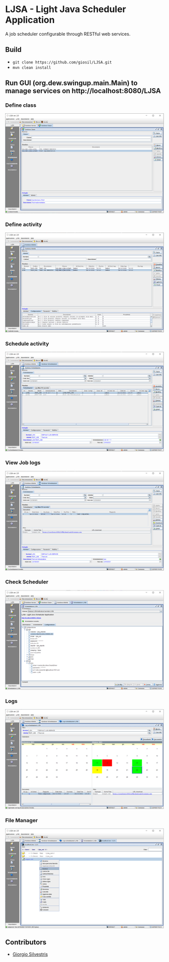 # LJSA - Light Java Scheduler Application

A job scheduler configurable through RESTful web services.

## Build

- `git clone https://github.com/giosil/LJSA.git`
- `mvn clean install`

## Run GUI (org.dew.swingup.main.Main) to manage services on http://localhost:8080/LJSA

### Define class

![Classes](01_cls.png)

### Define activity

![Activities](02_act.png)

### Schedule activity

![Schedule](03_jobs.png)

### View Job logs

![Job Logs](04_jobs_log.png)

### Check Scheduler

![Scheduler](05_sched.png)

### Logs

![Logs](06_logs.png)

### File Manager

![File Manager](07_fm.png)

## Contributors

* [Giorgio Silvestris](https://github.com/giosil)

